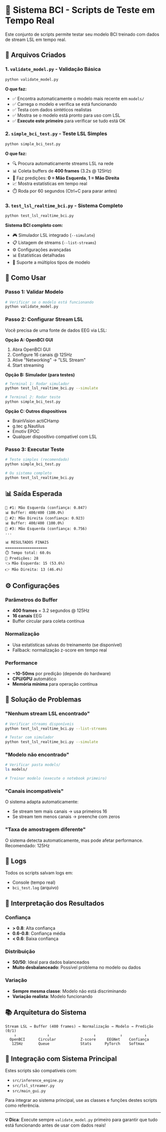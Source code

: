 # 🧠 Sistema BCI - Scripts de Teste em Tempo Real

Este conjunto de scripts permite testar seu modelo BCI treinado com dados de stream LSL em tempo real.

## 📁 Arquivos Criados

### 1. `validate_model.py` - Validação Básica
```bash
python validate_model.py
```
**O que faz:**
- ✅ Encontra automaticamente o modelo mais recente em `models/`
- ✅ Carrega o modelo e verifica se está funcionando
- ✅ Testa com dados sintéticos realistas  
- ✅ Mostra se o modelo está pronto para uso com LSL
- ✅ **Execute este primeiro** para verificar se tudo está OK

### 2. `simple_bci_test.py` - Teste LSL Simples
```bash
python simple_bci_test.py
```
**O que faz:**
- 🔍 Procura automaticamente streams LSL na rede
- 📊 Coleta buffers de **400 frames** (3.2s @ 125Hz)
- 🧠 Faz predições: **0 = Mão Esquerda**, **1 = Mão Direita**
- 📈 Mostra estatísticas em tempo real
- ⏱️ Roda por 60 segundos (Ctrl+C para parar antes)

### 3. `test_lsl_realtime_bci.py` - Sistema Completo
```bash
python test_lsl_realtime_bci.py
```
**Sistema BCI completo com:**
- 🎮 Simulador LSL integrado (`--simulate`)
- 📋 Listagem de streams (`--list-streams`)
- ⚙️ Configurações avançadas
- 📊 Estatísticas detalhadas
- 🔧 Suporte a múltiplos tipos de modelo

## 🚀 Como Usar

### Passo 1: Validar Modelo
```bash
# Verificar se o modelo está funcionando
python validate_model.py
```

### Passo 2: Configurar Stream LSL
Você precisa de uma fonte de dados EEG via LSL:

**Opção A: OpenBCI GUI**
1. Abra OpenBCI GUI
2. Configure 16 canais @ 125Hz
3. Ative "Networking" → "LSL Stream" 
4. Start streaming

**Opção B: Simulador (para testes)**
```bash
# Terminal 1: Rodar simulador
python test_lsl_realtime_bci.py --simulate

# Terminal 2: Rodar teste
python simple_bci_test.py
```

**Opção C: Outros dispositivos**
- BrainVision actiCHamp
- g.tec g.Nautilus  
- Emotiv EPOC
- Qualquer dispositivo compatível com LSL

### Passo 3: Executar Teste
```bash
# Teste simples (recomendado)
python simple_bci_test.py

# Ou sistema completo
python test_lsl_realtime_bci.py
```

## 📊 Saída Esperada

```
🧠 #1: Mão Esquerda (confiança: 0.847)
📊 Buffer: 400/400 (100.0%)
🧠 #2: Mão Direita (confiança: 0.923)
📊 Buffer: 400/400 (100.0%)
🧠 #3: Mão Esquerda (confiança: 0.756)
...

📊 RESULTADOS FINAIS
===================
⏱️ Tempo total: 60.0s
🔢 Predições: 28
👈 Mão Esquerda: 15 (53.6%)
👉 Mão Direita: 13 (46.4%)
```

## ⚙️ Configurações

### Parâmetros do Buffer
- **400 frames** = 3.2 segundos @ 125Hz
- **16 canais** EEG
- Buffer circular para coleta contínua

### Normalização
- Usa estatísticas salvas do treinamento (se disponível)
- Fallback: normalização z-score em tempo real

### Performance
- **~10-50ms** por predição (depende do hardware)
- **CPU/GPU** automático
- **Memória mínima** para operação contínua

## 🔧 Solução de Problemas

### "Nenhum stream LSL encontrado"
```bash
# Verificar streams disponíveis
python test_lsl_realtime_bci.py --list-streams

# Testar com simulador
python test_lsl_realtime_bci.py --simulate
```

### "Modelo não encontrado"
```bash
# Verificar pasta models/
ls models/

# Treinar modelo (execute o notebook primeiro)
```

### "Canais incompatíveis"
O sistema adapta automaticamente:
- Se stream tem mais canais → usa primeiros 16
- Se stream tem menos canais → preenche com zeros

### "Taxa de amostragem diferente"
O sistema detecta automaticamente, mas pode afetar performance.
Recomendado: 125Hz

## 📝 Logs

Todos os scripts salvam logs em:
- Console (tempo real)
- `bci_test.log` (arquivo)

## 🎯 Interpretação dos Resultados

### Confiança
- **> 0.8**: Alta confiança
- **0.6-0.8**: Confiança média  
- **< 0.6**: Baixa confiança

### Distribuição
- **50/50**: Ideal para dados balanceados
- **Muito desbalanceado**: Possível problema no modelo ou dados

### Variação
- **Sempre mesma classe**: Modelo não está discriminando
- **Variação realista**: Modelo funcionando

## 📚 Arquitetura do Sistema

```
Stream LSL → Buffer (400 frames) → Normalização → Modelo → Predição (0/1)
    ↓              ↓                    ↓           ↓          ↓
  OpenBCI      Circular           Z-score     EEGNet    Confiança
   125Hz       Queue              Stats      PyTorch    Softmax
```

## 🔄 Integração com Sistema Principal

Estes scripts são compatíveis com:
- `src/inference_engine.py`
- `src/lsl_streamer.py` 
- `src/main_gui.py`

Para integrar ao sistema principal, use as classes e funções destes scripts como referência.

---

**💡 Dica**: Execute sempre `validate_model.py` primeiro para garantir que tudo está funcionando antes de usar com dados reais!
